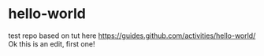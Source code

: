 # hello-world
test repo based on tut here https://guides.github.com/activities/hello-world/
Ok this is an edit, first one!
